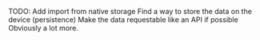 TODO:
Add import from native storage
Find a way to store the data on the device (persistence)
Make the data requestable like an API if possible
Obviously a lot more.
